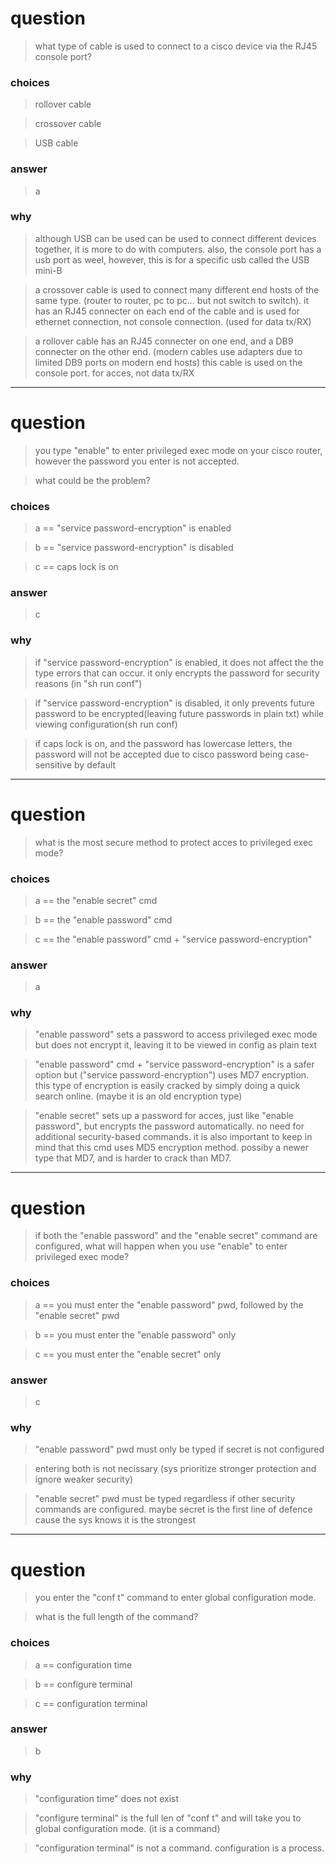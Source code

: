 
# question

> what type of cable is used to connect to a cisco device via the RJ45 console port?

### choices
> rollover cable

> crossover cable

> USB cable

### answer
> a

### why
> although USB can be used can be used to connect different devices together, it is more to do with computers. also, the console port has a usb port as weel, however, this is for a specific usb called the USB mini-B 

> a crossover cable is used to connect many different end hosts of the same type. (router to router, pc to pc... but not switch to switch). it has an RJ45 connecter on each end of the cable and is used for ethernet connection, not console connection. (used for data tx/RX)

> a rollover cable has an RJ45 connecter on one end, and a DB9 connecter on the other end. (modern cables use adapters due to limited DB9 ports on modern end hosts) this cable is used on the console port. for acces, not data tx/RX

---
# question
> you type "enable" to enter privileged exec mode on your cisco router, however the password you enter is not accepted.

> what could be the problem?

### choices
> a == "service password-encryption" is enabled

> b == "service password-encryption" is disabled

> c == caps lock is on

### answer
> c

### why
> if "service password-encryption" is enabled, it does not affect the the type errors that can occur. it only encrypts the password for security reasons (in "sh run conf")

> if "service password-encryption"  is disabled, it only prevents future password to be encrypted(leaving future passwords in plain txt) while viewing configuration(sh run conf)

> if caps lock is on, and the password has lowercase letters, the password will not be accepted due to cisco password being case-sensitive by default

---
# question

> what is the most secure method to protect acces to privileged exec mode?
### choices
> a == the "enable secret" cmd

> b == the "enable password" cmd

> c == the "enable password" cmd + "service password-encryption"

### answer
> a

### why
> "enable password" sets a password to access privileged exec mode but does not encrypt it, leaving it to be viewed in config as plain text

> "enable password" cmd + "service password-encryption" is a safer option but ("service password-encryption") uses MD7 encryption. this type of encryption is easily cracked by simply doing a quick search online. (maybe it is an old encryption type)

> "enable secret" sets up a password for acces, just like "enable password", but encrypts the password automatically. no need for additional security-based commands. it is also important to keep in mind that this cmd uses MD5 encryption method. possiby a newer type that MD7, and is harder to crack than MD7.



---
# question
> if both the "enable password" and the "enable secret" command are configured, what will happen when you use "enable" to enter privileged exec mode?

### choices
> a == you must enter the "enable password" pwd, followed by the "enable secret" pwd

> b == you must enter the "enable password" only

> c == you must enter the "enable secret" only
### answer
> c

### why
> "enable password" pwd must only be typed if secret is not configured

> entering both is not necissary (sys prioritize stronger protection and ignore weaker security)

> "enable secret" pwd must be typed regardless if other security commands are configured. maybe secret is the first line of defence cause the sys knows it is the strongest


---
# question
> you enter the "conf t" command to enter global configuration mode.

> what is the full length of the command?

### choices
> a == configuration time

> b == configure terminal

> c == configuration terminal

### answer
> b

### why
> "configuration time" does not exist

> "configure terminal" is the full len of "conf t" and will take you to global configuration mode. (it is a command)

> "configuration terminal" is not a command. configuration is a process.
